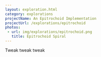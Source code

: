 ```yaml
---
layout: exploration.html
category: explorations
projectName: An Epitrochoid Implementation
projectUrl: /explorations/epitrochoid
photos:
 - url: img/explorations/epitrochoid.png
   title: Epitrochoid Spiral
---
```


Tweak tweak tweak
